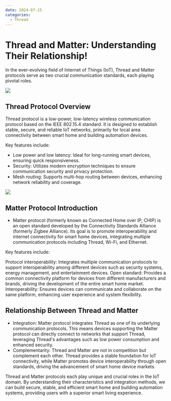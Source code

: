 ```yaml
---
date: 2024-07-15
categories:
  - Thread
---
```


# Thread and Matter: Understanding Their Relationship!



In the ever-evolving field of Internet of Things (IoT), Thread and Matter protocols serve as two crucial communication standards, each playing pivotal roles.
<!-- more -->
![](/assets/images/thread.png)

## Thread Protocol Overview

Thread protocol is a low-power, low-latency wireless communication protocol based on the IEEE 802.15.4 standard. It is designed to establish stable, secure, and reliable IoT networks, primarily for local area connectivity between smart home and building automation devices.

Key features include:

- Low power and low latency: Ideal for long-running smart devices, ensuring quick responsiveness.
- Security: Utilizes modern encryption techniques to ensure communication security and privacy protection.
- Mesh routing: Supports multi-hop routing between devices, enhancing network reliability and coverage.

![](/assets/images/thread2.png)

## Matter Protocol Introduction

- Matter protocol (formerly known as Connected Home over IP, CHIP) is an open standard developed by the Connectivity Standards Alliance (formerly Zigbee Alliance). Its goal is to promote interoperability and internet connectivity for smart home devices, integrating multiple communication protocols including Thread, Wi-Fi, and Ethernet.

Key features include:

Protocol interoperability: Integrates multiple communication protocols to support interoperability among different devices such as security systems, energy management, and entertainment devices.
Open standard: Provides a common connectivity platform for devices from different manufacturers and brands, driving the development of the entire smart home market.
Interoperability: Ensures devices can communicate and collaborate on the same platform, enhancing user experience and system flexibility.

## Relationship Between Thread and Matter

- Integration: Matter protocol integrates Thread as one of its underlying communication protocols. This means devices supporting the Matter protocol can directly connect to networks that support Thread, leveraging Thread's advantages such as low power consumption and enhanced security.
- Complementarity: Thread and Matter are not in competition but complement each other. Thread provides a stable foundation for IoT connectivity, while Matter promotes device interoperability through open standards, driving the advancement of smart home device markets.

Thread and Matter protocols each play unique and crucial roles in the IoT domain. By understanding their characteristics and integration methods, we can build secure, stable, and efficient smart home and building automation systems, providing users with a superior smart living experience.
